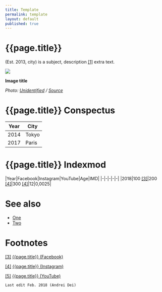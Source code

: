 ```yaml
---
title: Template
permalink: template
layout: default
published: true
---
```


# {{page.title}}

(Est. 2013, city) is a subject, description <span id="a1">[\[1\]](#f1)</span> extra text.

![](/encyclopedia/images/image-name.jpg)

**Image title**

*Photo: [Unidentified](photo-caption-sample) / [Source](photo-caption-sample)*

# {{page.title}} Conspectus

|Year|City|
|-|-|
|2014|Tokyo|
|2017|Paris|

# {{page.title}} Indexmod

|Year|Facebook|Instagram|YouTube|Age|IMD|
|-|-|-|-|-|
|2018|100 <span id="a3">[\[3\]](#f3)</span>|200 <span id="a4">[\[4\]](#f4)</span>|300 <span id="a4">[\[4\]](#f4)</span>|12|0,0025|


# See also

+ [One](see-also-sample)
+ [Two](see-also-sample)

# Footnotes

[[3]](#a3) <span id="f3"></span> [{{page.title}} (Facebook)](footnotes-sample)

[[4]](#a4) <span id="f4"></span> [{{page.title}} (Instagram)](footnotes-sample)

[[5]](#a5) <span id="f5"></span> [{{page.title}} (YouTube)](footnotes-sample)

`Last edit Feb. 2018 (Andrei Dei)`
